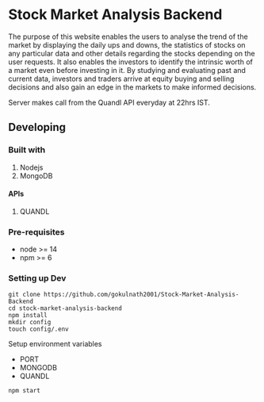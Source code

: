 # Stock Market Analysis Backend

The purpose of this website enables the users to analyse the trend of the market by displaying the daily ups and downs, the statistics of stocks on any particular data and other details regarding the stocks depending on the user requests. It also enables the investors to identify the intrinsic worth of a market even before investing in it. By studying and evaluating past and current data, investors and traders arrive at equity buying and selling decisions and also gain an edge in the markets to make informed decisions.

Server makes call from the Quandl API everyday at 22hrs IST.

## Developing

### Built with
1. Nodejs
2. MongoDB
#### APIs
1. QUANDL
### Pre-requisites
- node >= 14
- npm >= 6
### Setting up Dev

```
git clone https://github.com/gokulnath2001/Stock-Market-Analysis-Backend
cd stock-market-analysis-backend
npm install
mkdir config
touch config/.env
```

Setup environment variables

- PORT
- MONGODB
- QUANDL

```
npm start
```

